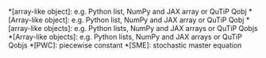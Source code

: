 *[array-like object]: e.g. Python list, NumPy and JAX array or QuTiP Qobj
*[Array-like object]: e.g. Python list, NumPy and JAX array or QuTiP Qobj
*[array-like objects]: e.g. Python lists, NumPy and JAX arrays or QuTiP Qobjs
*[Array-like objects]: e.g. Python lists, NumPy and JAX arrays or QuTiP Qobjs
*[PWC]: piecewise constant
*[SME]: stochastic master equation
